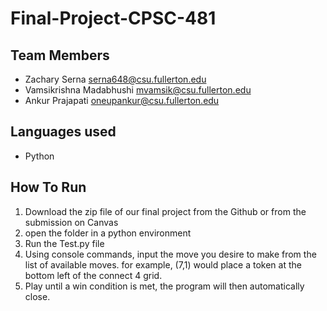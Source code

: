 # Final-Project-CPSC-481
## Team Members
* Zachary Serna             serna648@csu.fullerton.edu
* Vamsikrishna Madabhushi   mvamsik@csu.fullerton.edu
* Ankur Prajapati           oneupankur@csu.fullerton.edu

## Languages used
* Python

## How To Run
1. Download the zip file of our final project from the Github or from the submission on Canvas
2. open the folder in a python environment
3. Run the Test.py file
4. Using console commands, input the move you desire to make from the list of available moves.
  for example,  (7,1) would place a token at the bottom left of the connect 4 grid.
5. Play until  a win condition is met, the program will then automatically close. 
